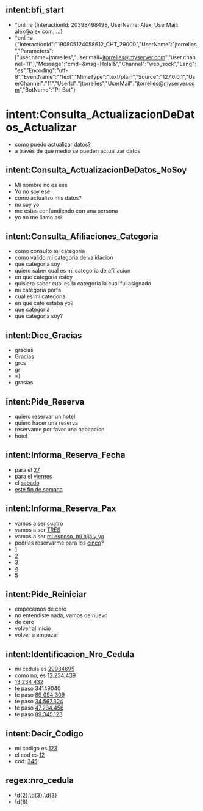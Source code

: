 ## intent:bfi_start
- *online {InteractionId: 20398498498, UserName: Alex, UserMail: alex@alex.com, ...}
- *online {"InteractionId":"190805124058612_CHT_29000","UserName":"jtorrelles","Parameters":["user.name=jtorrelles","user.mail=jtorrelles@myserver.com","user.channel=11"],"Message":"cmd=&msg=Hola!&","Channel":"web_sock","Lang":"es","Encoding":"utf-8","EventName":"*text","MimeType":"text/plain","Source":"127.0.0.1","UserChannel":"11","UserId":"jtorrelles","UserMail":"jtorrelles@myserver.com","BotName":"PI_Bot"}

# intent:Consulta_ActualizacionDeDatos_Actualizar
- como puedo actualizar datos?
- a través de que medio se pueden actualizar datos

## intent:Consulta_ActualizacionDeDatos_NoSoy
- Mi nombre no es ese
- Yo no soy ese
- como actualizo mis datos?
- no soy yo
- me estas confundiendo con una persona
- yo no me llamo asi

## intent:Consulta_Afiliaciones_Categoria
- como consulto mi categoria
- como valido mi categoria de validacion
- que categoria soy
- quiero saber cual es mi categoria de afiliacion
- en que categoria estoy
- quisiera saber cual es la categoria la cual fui asignado
- mi categoria porfa
- cual es mi categoria
- en que cate estaba yo?
- que categoria
- que categoria soy?

## intent:Dice_Gracias
- gracias
- Gracias
- grcs
- gr
- =)
- grasias

## intent:Pide_Reserva
- quiero reservar un hotel
- quiero hacer una reserva
- reservame por favor una habitacion
- hotel

## intent:Informa_Reserva_Fecha
- para el [27](reserva_fecha) 
- para el [viernes](reserva_fecha) 
- el [sabado](reserva_fecha) 
- [este fin de semana](reserva_fecha) 

## intent:Informa_Reserva_Pax
- vamos a ser [cuatro](reserva_pax:4)
- vamos a ser [TRES](reserva_pax:4)
- vamos a ser [mi esposo, mi hija y yo](reserva_pax:3)
- podrias reservarme para los [cinco](reserva_pax:5)?
- [1](reserva_pax)
- [2](reserva_pax)
- [3](reserva_pax)
- [4](reserva_pax)
- [5](reserva_pax)

## intent:Pide_Reiniciar
- empecemos de cero
- no entendiste nada, vamos de nuevo
- de cero
- volver al inicio
- volver a empezar

## intent:Identificacion_Nro_Cedula
- mi cedula es [29984695](nro_cedula)
- como no, es [12.234.439](nro_cedula)
- [13 234 432](nro_cedula)
- te paso [34149040](nro_cedula)
- te paso [89 094 309](nro_cedula)
- te paso [34.567.324](nro_cedula)
- te paso [47.234.456](nro_cedula)
- te paso [89.345.123](nro_cedula)


## intent:Decir_Codigo
- mi codigo es [123](codigo)
- el cod es [12](codigo)
- cod: [345](codigo)

## regex:nro_cedula
- \d{2}.\d{3}.\d{3}
- \d{8}




